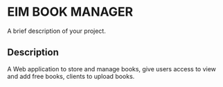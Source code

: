 # EIM BOOK MANAGER

A brief description of your project.

## Description

A Web application to store and manage books, give users access to view and add free books, clients to upload books.
